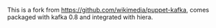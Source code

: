 This is a fork from https://github.com/wikimedia/puppet-kafka, comes packaged
with kafka 0.8 and integrated with hiera.
